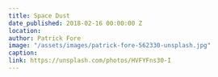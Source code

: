 ```yaml
---
title: Space Dust
date_published: 2018-02-16 00:00:00 Z
location: 
author: Patrick Fore
image: "/assets/images/patrick-fore-562330-unsplash.jpg"
caption: 
link: https://unsplash.com/photos/HVFYFns30-I
---
```


